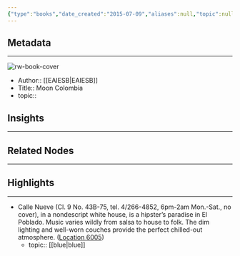```yaml
---
{"type":"books","date_created":"2015-07-09","aliases":null,"topic":null,"url":null,"layout":null,"banner":null,"dg-publish":true,"tags":null,"permalink":"/300-biblio/100-books/moon-colombia/","dgPassFrontmatter":true,"created":"2023-10-20T12:44:15.000-05:00","updated":"2023-10-20T12:44:15.000-05:00"}
---
```


## Metadata
---
![rw-book-cover](https://m.media-amazon.com/images/I/91yE2OLqBSL._SY160.jpg)
- Author:: [[EAIESB\|EAIESB]]
- Title:: Moon Colombia
- topic::  



## Insights
---
## Related Nodes
---

## Highlights 
---
- Calle Nueve (Cl. 9 No. 43B-75, tel. 4/266-4852, 6pm-2am Mon.-Sat., no cover), in a nondescript white house, is a hipster’s paradise in El Poblado. Music varies wildly from salsa to house to folk. The dim lighting and well-worn couches provide the perfect chilled-out atmosphere. ([Location 6005](https://readwise.io/to_kindle?action=open&asin=B00GL9T4X8&location=6005))
    - topic:: [[blue\|blue]] 
